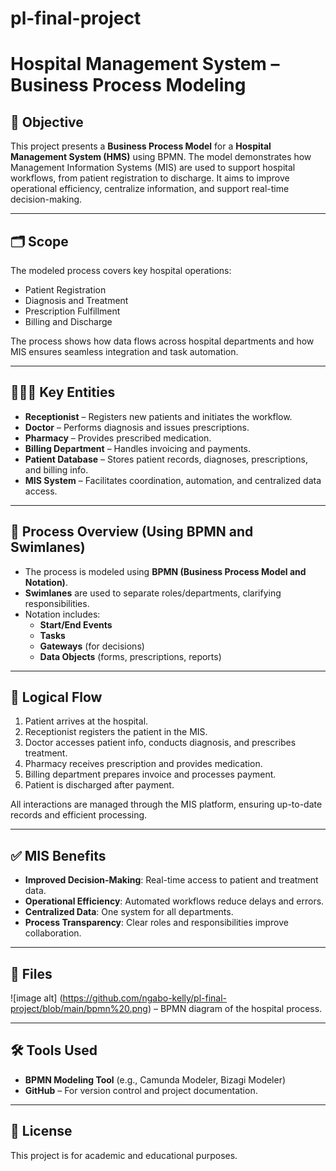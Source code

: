 # pl-final-project

# Hospital Management System – Business Process Modeling

## 📌 Objective

This project presents a **Business Process Model** for a **Hospital Management System (HMS)** using BPMN. The model demonstrates how Management Information Systems (MIS) are used to support hospital workflows, from patient registration to discharge. It aims to improve operational efficiency, centralize information, and support real-time decision-making.

---

## 🗂️ Scope

The modeled process covers key hospital operations:

- Patient Registration
- Diagnosis and Treatment
- Prescription Fulfillment
- Billing and Discharge

The process shows how data flows across hospital departments and how MIS ensures seamless integration and task automation.

---

## 🧑‍🤝‍🧑 Key Entities

- **Receptionist** – Registers new patients and initiates the workflow.
- **Doctor** – Performs diagnosis and issues prescriptions.
- **Pharmacy** – Provides prescribed medication.
- **Billing Department** – Handles invoicing and payments.
- **Patient Database** – Stores patient records, diagnoses, prescriptions, and billing info.
- **MIS System** – Facilitates coordination, automation, and centralized data access.

---

## 🧭 Process Overview (Using BPMN and Swimlanes)

- The process is modeled using **BPMN (Business Process Model and Notation)**.
- **Swimlanes** are used to separate roles/departments, clarifying responsibilities.
- Notation includes:
  - **Start/End Events**
  - **Tasks**
  - **Gateways** (for decisions)
  - **Data Objects** (forms, prescriptions, reports)

---

## 🔄 Logical Flow

1. Patient arrives at the hospital.
2. Receptionist registers the patient in the MIS.
3. Doctor accesses patient info, conducts diagnosis, and prescribes treatment.
4. Pharmacy receives prescription and provides medication.
5. Billing department prepares invoice and processes payment.
6. Patient is discharged after payment.

All interactions are managed through the MIS platform, ensuring up-to-date records and efficient processing.

---

## ✅ MIS Benefits

- **Improved Decision-Making**: Real-time access to patient and treatment data.
- **Operational Efficiency**: Automated workflows reduce delays and errors.
- **Centralized Data**: One system for all departments.
- **Process Transparency**: Clear roles and responsibilities improve collaboration.

---

## 📁 Files

 ![image alt] (https://github.com/ngabo-kelly/pl-final-project/blob/main/bpmn%20.png) – BPMN diagram of the hospital process.

---

## 🛠️ Tools Used

- **BPMN Modeling Tool** (e.g., Camunda Modeler, Bizagi Modeler)
- **GitHub** – For version control and project documentation.

---

## 📄 License

This project is for academic and educational purposes.

